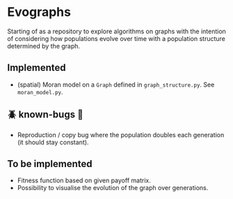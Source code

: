 # Evographs
Starting of as a repository to explore algorithms on graphs with the intention of considering how populations evolve over time with a population structure determined by the graph.

## Implemented
* (spatial) Moran model on a `Graph` defined in `graph_structure.py`. See `moran_model.py`.

## :beetle: known-bugs :bug:
* Reproduction / copy bug where the population doubles each generation (it should stay constant).

## To be implemented
* Fitness function based on given payoff matrix.
* Possibility to visualise the evolution of the graph over generations.